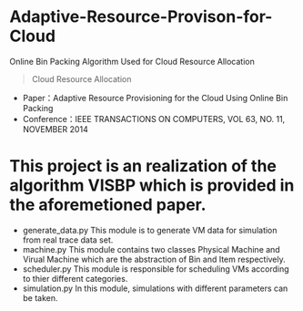 # Adaptive-Resource-Provison-for-Cloud
Online Bin Packing Algorithm Used for Cloud Resource Allocation  

> Cloud Resource Allocation

- Paper：Adaptive Resource Provisioning for the Cloud Using Online Bin Packing
- Conference：IEEE TRANSACTIONS ON COMPUTERS, VOL 63, NO. 11, NOVEMBER 2014

# This project is an realization of the algorithm VISBP which is provided in the aforemetioned paper. 

- generate_data.py
  This module is to generate VM data for simulation from real trace data set.
- machine.py
  This module contains two classes Physical Machine and Virual Machine which are the abstraction of Bin and Item respectively.
- scheduler.py
  This module is responsible for scheduling VMs according to thier different categories.
- simulation.py
  In this module, simulations with different parameters can be taken.
